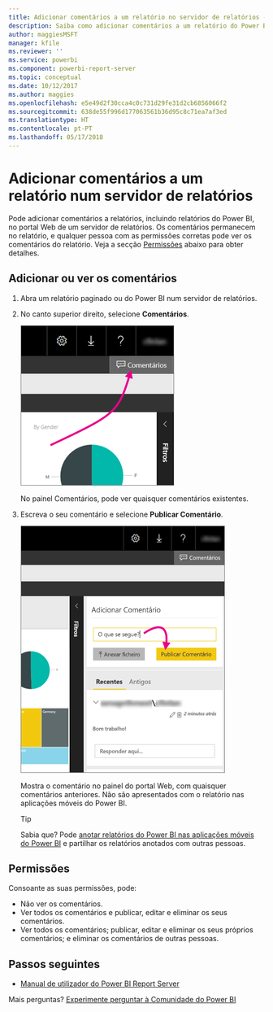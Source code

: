 ```yaml
---
title: Adicionar comentários a um relatório no servidor de relatórios - Power BI Report Server
description: Saiba como adicionar comentários a um relatório do Power BI ou paginado no Power BI Report Server ou no servidor de relatórios do SQL Server Reporting Services.
author: maggiesMSFT
manager: kfile
ms.reviewer: ''
ms.service: powerbi
ms.component: powerbi-report-server
ms.topic: conceptual
ms.date: 10/12/2017
ms.author: maggies
ms.openlocfilehash: e5e49d2f30cca4c0c731d29fe31d2cb6856066f2
ms.sourcegitcommit: 638de55f996d177063561b36d95c8c71ea7af3ed
ms.translationtype: HT
ms.contentlocale: pt-PT
ms.lasthandoff: 05/17/2018
---
```

# <a name="add-comments-to-a-report-in-a-report-server"></a>Adicionar comentários a um relatório num servidor de relatórios
Pode adicionar comentários a relatórios, incluindo relatórios do Power BI, no portal Web de um servidor de relatórios. Os comentários permanecem no relatório, e qualquer pessoa com as permissões corretas pode ver os comentários do relatório. Veja a secção [Permissões](#permissions) abaixo para obter detalhes.

## <a name="add-or-view-comments"></a>Adicionar ou ver os comentários
1. Abra um relatório paginado ou do Power BI num servidor de relatórios.
2. No canto superior direito, selecione **Comentários**.
   
    ![Selecionar Comentários](media/add-comments/report-server-web-portal-comments-button.png)
   
    No painel Comentários, pode ver quaisquer comentários existentes.
3. Escreva o seu comentário e selecione **Publicar Comentário**.
   
    ![Publicar Comentário](media/add-comments/report-server-web-portal-comments-pane.png)
   
    Mostra o comentário no painel do portal Web, com quaisquer comentários anteriores. Não são apresentados com o relatório nas aplicações móveis do Power BI.
   
   > [!TIP]
   > Sabia que? Pode [anotar relatórios do Power BI nas aplicações móveis do Power BI](../mobile-annotate-and-share-a-tile-from-the-mobile-apps.md) e partilhar os relatórios anotados com outras pessoas.
   > 
   > 

## <a name="permissions"></a>Permissões
Consoante as suas permissões, pode:

* Não ver os comentários.
* Ver todos os comentários e publicar, editar e eliminar os seus comentários.
* Ver todos os comentários; publicar, editar e eliminar os seus próprios comentários; e eliminar os comentários de outras pessoas.

## <a name="next-steps"></a>Passos seguintes
* [Manual de utilizador do Power BI Report Server](user-handbook-overview.md)  

Mais perguntas? [Experimente perguntar à Comunidade do Power BI](https://community.powerbi.com/)

